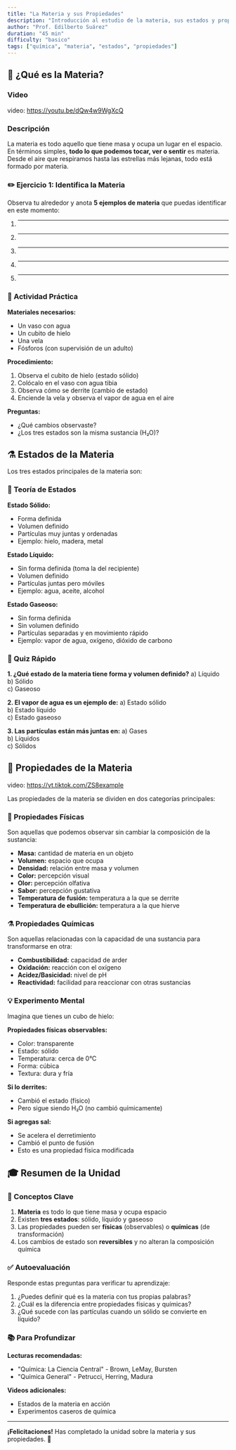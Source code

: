 ```yaml
---
title: "La Materia y sus Propiedades"
description: "Introducción al estudio de la materia, sus estados y propiedades fundamentales"
author: "Prof. Edilberto Suárez"
duration: "45 min"
difficulty: "basico"
tags: ["química", "materia", "estados", "propiedades"]
---
```


## 🧪 ¿Qué es la Materia?

### Video
video: https://youtu.be/dQw4w9WgXcQ

### Descripción

La materia es todo aquello que tiene masa y ocupa un lugar en el espacio. En términos simples, **todo lo que podemos tocar, ver o sentir** es materia. Desde el aire que respiramos hasta las estrellas más lejanas, todo está formado por materia.

### ✏️ Ejercicio 1: Identifica la Materia

Observa tu alrededor y anota **5 ejemplos de materia** que puedas identificar en este momento:

1. _______________________
2. _______________________
3. _______________________
4. _______________________
5. _______________________

### 🔬 Actividad Práctica

**Materiales necesarios:**
- Un vaso con agua
- Un cubito de hielo
- Una vela
- Fósforos (con supervisión de un adulto)

**Procedimiento:**
1. Observa el cubito de hielo (estado sólido)
2. Colócalo en el vaso con agua tibia
3. Observa cómo se derrite (cambio de estado)
4. Enciende la vela y observa el vapor de agua en el aire

**Preguntas:**
- ¿Qué cambios observaste?
- ¿Los tres estados son la misma sustancia (H₂O)?

## ⚗️ Estados de la Materia

Los tres estados principales de la materia son:

### 📖 Teoría de Estados

**Estado Sólido:**
- Forma definida
- Volumen definido
- Partículas muy juntas y ordenadas
- Ejemplo: hielo, madera, metal

**Estado Líquido:**
- Sin forma definida (toma la del recipiente)
- Volumen definido
- Partículas juntas pero móviles
- Ejemplo: agua, aceite, alcohol

**Estado Gaseoso:**
- Sin forma definida
- Sin volumen definido
- Partículas separadas y en movimiento rápido
- Ejemplo: vapor de agua, oxígeno, dióxido de carbono

### 📝 Quiz Rápido

**1. ¿Qué estado de la materia tiene forma y volumen definido?**
a) Líquido  
b) Sólido  
c) Gaseoso

**2. El vapor de agua es un ejemplo de:**
a) Estado sólido  
b) Estado líquido  
c) Estado gaseoso

**3. Las partículas están más juntas en:**
a) Gases  
b) Líquidos  
c) Sólidos

## 🔬 Propiedades de la Materia

video: https://vt.tiktok.com/ZS8example

Las propiedades de la materia se dividen en dos categorías principales:

### 🎯 Propiedades Físicas

Son aquellas que podemos observar sin cambiar la composición de la sustancia:

- **Masa:** cantidad de materia en un objeto
- **Volumen:** espacio que ocupa
- **Densidad:** relación entre masa y volumen
- **Color:** percepción visual
- **Olor:** percepción olfativa
- **Sabor:** percepción gustativa
- **Temperatura de fusión:** temperatura a la que se derrite
- **Temperatura de ebullición:** temperatura a la que hierve

### ⚗️ Propiedades Químicas

Son aquellas relacionadas con la capacidad de una sustancia para transformarse en otra:

- **Combustibilidad:** capacidad de arder
- **Oxidación:** reacción con el oxígeno
- **Acidez/Basicidad:** nivel de pH
- **Reactividad:** facilidad para reaccionar con otras sustancias

### 💡 Experimento Mental

Imagina que tienes un cubo de hielo:

**Propiedades físicas observables:**
- Color: transparente
- Estado: sólido
- Temperatura: cerca de 0°C
- Forma: cúbica
- Textura: dura y fría

**Si lo derrites:**
- Cambió el estado (físico)
- Pero sigue siendo H₂O (no cambió químicamente)

**Si agregas sal:**
- Se acelera el derretimiento
- Cambió el punto de fusión
- Esto es una propiedad física modificada

## 🎓 Resumen de la Unidad

### 📌 Conceptos Clave

1. **Materia** es todo lo que tiene masa y ocupa espacio
2. Existen **tres estados**: sólido, líquido y gaseoso
3. Las propiedades pueden ser **físicas** (observables) o **químicas** (de transformación)
4. Los cambios de estado son **reversibles** y no alteran la composición química

### ✅ Autoevaluación

Responde estas preguntas para verificar tu aprendizaje:

1. ¿Puedes definir qué es la materia con tus propias palabras?
2. ¿Cuál es la diferencia entre propiedades físicas y químicas?
3. ¿Qué sucede con las partículas cuando un sólido se convierte en líquido?

### 📚 Para Profundizar

**Lecturas recomendadas:**
- "Química: La Ciencia Central" - Brown, LeMay, Bursten
- "Química General" - Petrucci, Herring, Madura

**Videos adicionales:**
- Estados de la materia en acción
- Experimentos caseros de química

---

**¡Felicitaciones!** Has completado la unidad sobre la materia y sus propiedades. 🎉
